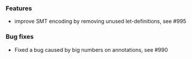<!-- NOTE:
     Release notes for unreleased changes go here, following this format:

        ### Features

         * Change description, see #123

        ### Bug fixes

         * Some bug fix, see #124

     DO NOT LEAVE A BLANK LINE BELOW THIS PREAMBLE -->
### Features

 * improve SMT encoding by removing unused let-definitions, see #995

### Bug fixes

 * Fixed a bug caused by big numbers on annotations, see #990
